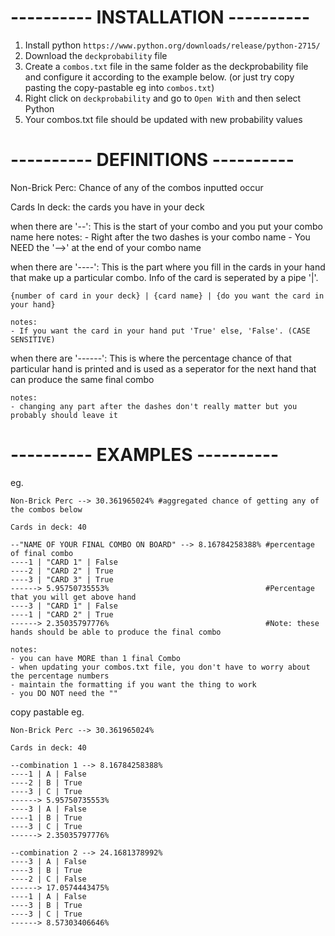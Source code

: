 ---------- INSTALLATION ----------
===================================
1. Install python `https://www.python.org/downloads/release/python-2715/`
2. Download the `deckprobability` file
3. Create a `combos.txt` file in the same folder as the deckprobability file and configure
   it according to the example below. (or just try copy pasting the copy-pastable eg into `combos.txt`)
4. Right click on `deckprobability` and go to `Open With` and then select Python
5. Your combos.txt file should be updated with new probability values


---------- DEFINITIONS ----------
===================================
Non-Brick Perc:
Chance of any of the combos inputted occur

Cards In deck:
the cards you have in your deck

when there are '--':
This is the start of your combo and you put your combo name here
	notes:
	- Right after the two dashes is your combo name
	- You NEED the '-->' at the end of your combo name

when there are '----':
This is the part where you fill in the cards in your hand that make up a
particular combo. Info of the card is seperated by a pipe '|'.

	{number of card in your deck} | {card name} | {do you want the card in your hand}

	notes:
	- If you want the card in your hand put 'True' else, 'False'. (CASE SENSITIVE)

when there are '------':
This is where the percentage chance of that particular hand is printed and is used
as a seperator for the next hand that can produce the same final combo

	notes:
	- changing any part after the dashes don't really matter but you probably should leave it


---------- EXAMPLES ----------
===============================
eg.
```
Non-Brick Perc --> 30.361965024% #aggregated chance of getting any of the combos below

Cards in deck: 40

--"NAME OF YOUR FINAL COMBO ON BOARD" --> 8.16784258388% #percentage of final combo
----1 | "CARD 1" | False
----2 | "CARD 2" | True
----3 | "CARD 3" | True
------> 5.95750735553%                                   #Percentage that you will get above hand
----3 | "CARD 1" | False
----1 | "CARD 2" | True
------> 2.35035797776%                                   #Note: these hands should be able to produce the final combo
```

	notes: 
	- you can have MORE than 1 final Combo 
	- when updating your combos.txt file, you don't have to worry about the percentage numbers
	- maintain the formatting if you want the thing to work
	- you DO NOT need the ""


copy pastable eg.
```
Non-Brick Perc --> 30.361965024%

Cards in deck: 40

--combination 1 --> 8.16784258388%
----1 | A | False
----2 | B | True
----3 | C | True
------> 5.95750735553%
----3 | A | False
----1 | B | True
----3 | C | True
------> 2.35035797776%

--combination 2 --> 24.1681378992%
----3 | A | False
----3 | B | True
----2 | C | False
------> 17.0574443475%
----1 | A | False
----3 | B | True
----3 | C | True
------> 8.57303406646%
```
